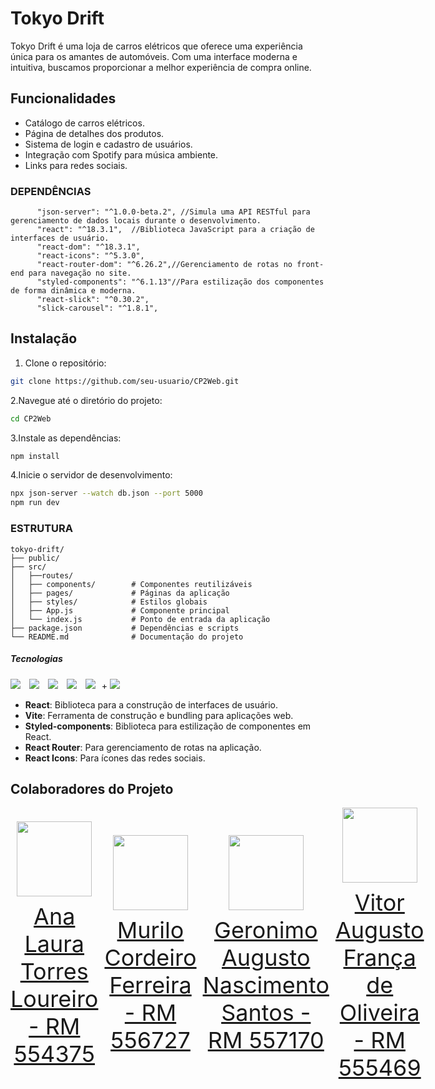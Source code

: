 # Tokyo Drift

Tokyo Drift é uma loja de carros elétricos que oferece uma experiência única para os amantes de automóveis. Com uma interface moderna e intuitiva, buscamos proporcionar a melhor experiência de compra online.


## Funcionalidades

- Catálogo de carros elétricos.
- Página de detalhes dos produtos.
- Sistema de login e cadastro de usuários.
- Integração com Spotify para música ambiente.
- Links para redes sociais.

### DEPENDÊNCIAS
```
      "json-server": "^1.0.0-beta.2", //Simula uma API RESTful para gerenciamento de dados locais durante o desenvolvimento.
      "react": "^18.3.1",  //Biblioteca JavaScript para a criação de interfaces de usuário.
      "react-dom": "^18.3.1",
      "react-icons": "^5.3.0",
      "react-router-dom": "^6.26.2",//Gerenciamento de rotas no front-end para navegação no site.
      "styled-components": "^6.1.13"//Para estilização dos componentes de forma dinâmica e moderna.
      "react-slick": "^0.30.2",
      "slick-carousel": "^1.8.1",
```

## Instalação

1. Clone o repositório:
```bash
git clone https://github.com/seu-usuario/CP2Web.git
```
2.Navegue até o diretório do projeto:
```bash
cd CP2Web
```
3.Instale as dependências:
```bash
npm install
```
4.Inicie o servidor de desenvolvimento:
```bash
npx json-server --watch db.json --port 5000
npm run dev
```

### ESTRUTURA

```
tokyo-drift/
├── public/
├── src/
│   ├──routes/ 
│   ├── components/        # Componentes reutilizáveis
│   ├── pages/             # Páginas da aplicação
│   ├── styles/            # Estilos globais
│   ├── App.js             # Componente principal
│   └── index.js           # Ponto de entrada da aplicação
├── package.json           # Dependências e scripts
└── README.md              # Documentação do projeto

```

##### Tecnologias
<a href="https://www.google.com/search?q=html" target="_blank" style="margin-right:10px"><img src="https://img.shields.io/badge/HTML-orange?style=for-the-badge&logo=HTML5&logoColor=orange&labelColor=black"></a>
<a href="https://www.google.com/search?q=css" target="_blank" style="margin-right:10px"><img src="https://img.shields.io/badge/CSS-61DBFB?style=for-the-badge&logo=CSS3&logoColor=61DBFB&labelColor=black"></a>
<a href="https://www.google.com/search?q=javascript" target="_blank" style="margin-right:10px"><img src="https://img.shields.io/badge/JavaScript-yellow?style=for-the-badge&logo=JavaScript&logoColor=yellow&labelColor=black"></a>
<a href="https://www.google.com/search?q=Node.js" target="_blank" style="margin-right:10px"><img src="https://img.shields.io/badge/Node.js-green?style=for-the-badge&logo=node.js&labelColor=black"></a>
<a href="https://www.google.com/search?q=React" target="_blank" style="margin-right:10px"><img src="https://img.shields.io/badge/React-blue?style=for-the-badge&logo=react&labelColor=black"></a>+
<a href="https://www.google.com/search?q=Vite" target="_blank" style="margin-right:10px"><img src="https://img.shields.io/badge/Vite-purple?style=for-the-badge&logo=vite&labelColor=black"></a>

- **React**: Biblioteca para a construção de interfaces de usuário.
- **Vite**: Ferramenta de construção e bundling para aplicações web.
- **Styled-components**: Biblioteca para estilização de componentes em React.
- **React Router**: Para gerenciamento de rotas na aplicação.
- **React Icons**: Para ícones das redes sociais.


## Colaboradores do Projeto
<div style="display: flex; justify-content: space-between; align-items: center;">
<a href="https://github.com/AnaTorresLoureiro" target="_blank" style="text-align: center; margin-right: 10px;">
<img loading="lazy" src="https://avatars.githubusercontent.com/AnaTorresLoureiro" width=120>
<p style="font-size:min(2vh, 36px); margin-top: 10px;">Ana Laura Torres Loureiro - RM 554375</p>
</a>
<a href="https://github.com/MuriloCngp" target="_blank" style="text-align: center; margin-right: 10px;">
<img loading="lazy" src="https://avatars.githubusercontent.com/MuriloCngp" width=120>
<p style="font-size:min(2vh, 36px); margin-top: 10px;">Murilo Cordeiro Ferreira - RM 556727</p>
</a>
<a href="https://github.com/Geronimo-augusto" target="_blank" style="text-align: center; margin-right: 10px;">
<img loading="lazy" src="https://avatars.githubusercontent.com/Geronimo-augusto" width=120>
<p style="font-size:min(2vh, 36px); margin-top: 10px;">	Geronimo Augusto Nascimento Santos - RM 557170</p>
</a>
<a href="https://github.com/Vitorr-AF" target="_blank" style="text-align: center; margin-right: 10px;">
<img loading="lazy" src="https://avatars.githubusercontent.com/Vitorr-AF" width=120>
<p style="font-size:min(2vh, 36px); margin-top: 10px;">Vitor Augusto França de Oliveira - RM 555469</p>
</a>
</div>

